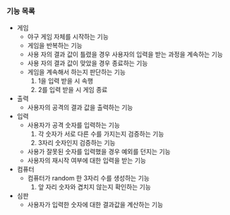 ### 기능 목록 
- 게임
  - 야구 게임 자체를 시작하는 기능 
  - 게임을 반복하는 기능
  - 사용 자의 결과 값이 틀렸을 경우 사용자의 입력을 받는 과정을 계속하는 기능  
  - 사용 자의 결과 값이 맞았을 경우 종료하는 기능
  - 게임을 계속해서 하는지 판단하는 기능 
    1. 1을 입력 받을 시 속행
    2. 2를 입력 받을 시 게임 종료 
- 출력 
  - 사용자의 공격의 결과 값을 출력하는 기능
- 입력
  - 사용자가 공격 숫자를 입력하는 기능
     1. 각 숫자가 서로 다른 수를 가지는지 검증하는 기능
     2. 3자리 숫자인지 검증하는 기능
  - 사용가 잘못된 숫자를 입력했을 경우 예외를 던지는 기능
  - 사용자의 재시작 여부에 대한 입력을 받는 기능
- 컴퓨터
  - 컴퓨터가 random 한 3자리 수를 생성하는 기능
     1. 앞 자리 숫자와 겹치지 않는지 확인하는 기능
- 심판
  - 사용자가 입력한 숫자에 대한 결과값을 계산하는 기능

